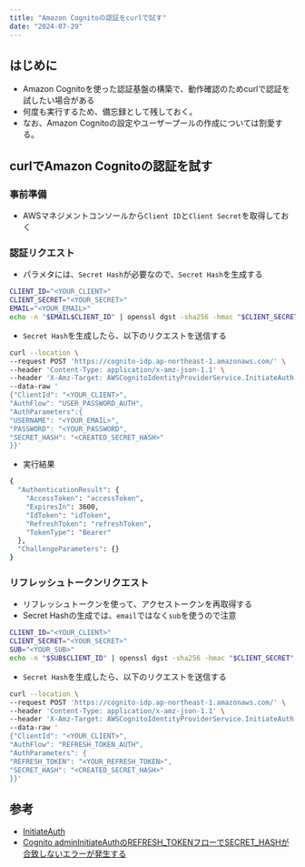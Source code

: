 ```yaml
---
title: "Amazon Cognitoの認証をcurlで試す"
date: "2024-07-29"
---
```


## はじめに
- Amazon Cognitoを使った認証基盤の構築で、動作確認のためcurlで認証を試したい場合がある
- 何度も実行するため、備忘録として残しておく。
- なお、Amazon Cognitoの設定やユーザープールの作成については割愛する。
## curlでAmazon Cognitoの認証を試す
### 事前準備
- AWSマネジメントコンソールから`Client ID`と`Client Secret`を取得しておく
### 認証リクエスト
- パラメタには、`Secret Hash`が必要なので、`Secret Hash`を生成する
```bash
CLIENT_ID="<YOUR_CLIENT>"
CLIENT_SECRET="<YOUR_SECRET>"
EMAIL="<YOUR_EMAIL>"
echo -n "$EMAIL$CLIENT_ID" | openssl dgst -sha256 -hmac "$CLIENT_SECRET" -binary | base64
```
- `Secret Hash`を生成したら、以下のリクエストを送信する
```bash
curl --location \
--request POST 'https://cognito-idp.ap-northeast-1.amazonaws.com/' \
--header 'Content-Type: application/x-amz-json-1.1' \
--header 'X-Amz-Target: AWSCognitoIdentityProviderService.InitiateAuth' \
--data-raw '
{"ClientId": "<YOUR_CLIENT>",
"AuthFlow": "USER_PASSWORD_AUTH",
"AuthParameters":{
"USERNAME": "<YOUR_EMAIL>",
"PASSWORD": "<YOUR_PASSWORD",
"SECRET_HASH": "<CREATED_SECRET_HASH>"
}}'
```

- 実行結果
```bash
{
  "AuthenticationResult": {
    "AccessToken": "accessToken",
    "ExpiresIn": 3600,
    "IdToken": "idToken",
    "RefreshToken": "refreshToken",
    "TokenType": "Bearer"
  },
  "ChallengeParameters": {}
}
```

### リフレッシュトークンリクエスト
- リフレッシュトークンを使って、アクセストークンを再取得する
- Secret Hashの生成では、`email`ではなく`sub`を使うので注意
```bash
CLIENT_ID="<YOUR_CLIENT>"
CLIENT_SECRET="<YOUR_SECRET>"
SUB="<YOUR_SUB>"
echo -n "$SUB$CLIENT_ID" | openssl dgst -sha256 -hmac "$CLIENT_SECRET" -binary | base64
```
- `Secret Hash`を生成したら、以下のリクエストを送信する
```bash
curl --location \
--request POST 'https://cognito-idp.ap-northeast-1.amazonaws.com/' \
--header 'Content-Type: application/x-amz-json-1.1' \
--header 'X-Amz-Target: AWSCognitoIdentityProviderService.InitiateAuth' \
--data-raw '
{"ClientId": "<YOUR_CLIENT>",
"AuthFlow": "REFRESH_TOKEN_AUTH",
"AuthParameters": {
"REFRESH_TOKEN": "<YOUR_REFRESH_TOKEN>",
"SECRET_HASH": "<CREATED_SECRET_HASH>"
}}'
```
## 参考
- [InitiateAuth](https://docs.aws.amazon.com/ja_jp/cognito-user-identity-pools/latest/APIReference/API_InitiateAuth.html#API_InitiateAuth_Examples)
- [Cognito adminInitiateAuthのREFRESH_TOKENフローでSECRET_HASHが合致しないエラーが発生する](https://qiita.com/nori3tsu/items/7fa72c297f93efd0b3bb)